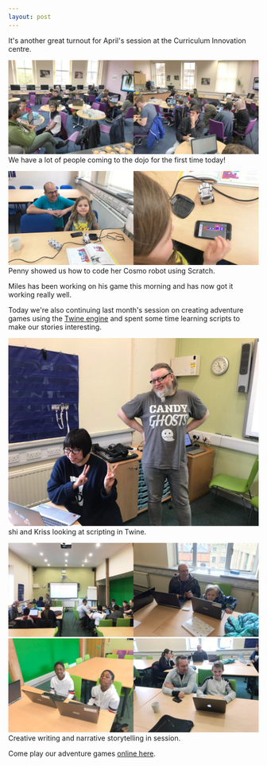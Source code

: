 ```yaml
---
layout: post
---
```

It's another great turnout for April's session at the Curriculum Innovation centre.

![april1](/assets/2019-04-27-1.jpg)
We have a lot of people coming to the dojo for the first time today!

![april3](/assets/2019-04-27-3.jpg) 
Penny showed us how to code her Cosmo robot using Scratch.

Miles has been working on his game this morning and has now got it working really well.

Today we're also continuing last month's session on creating adventure games using the <a href="http://twinery.org">Twine engine</a> and spent some time learning scripts to make our stories interesting.

![april5](/assets/2019-04-27-5.jpg)  
shi and Kriss looking at scripting in Twine.

![april2](/assets/2019-04-27-2.jpg)
![april4](/assets/2019-04-27-4.jpg)
Creative writing and narrative storytelling in session.

Come play our adventure games [online here](bradford-coderdojo.github.io/twine/).
